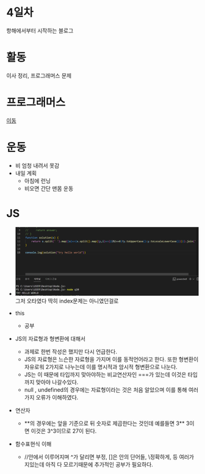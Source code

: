 # 4일차
항해에서부터 시작하는 블로그

# 활동 

이사 정리, 프로그래머스 문제
 
# 프로그래머스 
<a href='https://school.programmers.co.kr/'>이동</a>

# 운동
+ 비 엄청 내려서 못감
+ 내일 계획
  + 아침에 런닝
  + 비오면 간단 맨몸 운동 

# JS
+ ![map?](../images/map_index_problem.PNG)
그저 오타였다 딱히 index문제는 아니였던걸로

+  this
    + 공부

+ JS의 자료형과 형변환에 대해서
    + 과제로 한번 작성은 했지만 다시 언급한다. 
    + JS의 자료형은 느슨한 자료형을 가지며 이를 동적언어라고 한다. 또한 형변환이 자유로워 2가지로 나누는데 이를 명시적과 암시적 형변환으로 나눈다.
    + JS는 이 때문에 타입까지 맞아야하는 비교연산자인 ===가 있는데 이것은 타입까지 맞아야 나갈수있다.
    + null , undefined의 경우에는 자료형이라는 것은 처음 알았으며 이를 통해 여러가지 오류가 이해하였다.

+ 연산자 
  + \*\*의 경우에는 앞을 기준으로 뒤 숫자로 제곱한다는 것인데 예를들면 3\*\* 3이면 이것은 3^3이므로 27이 된다.

+ 함수표현식 이해
  + //안에서 이루어지며 ^가 달리면 부정, []은 안의 단어들, \\정확하게, 등 여러가지있는데 아직 다 모르기때문에 추가적인 공부가 필요하다.


 